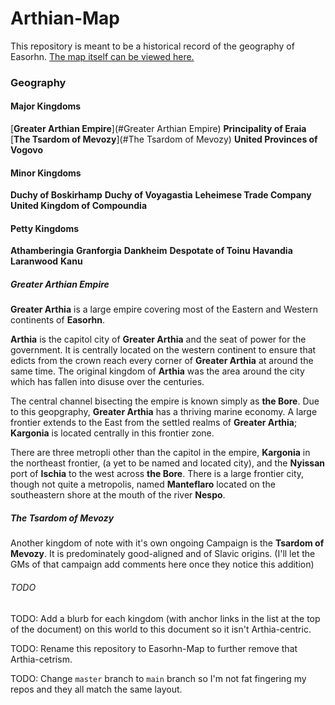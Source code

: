 # Arthian-Map
This repository is meant to be a historical record of the geography of Easorhn. [The map itself can be viewed here.](https://azgaar.github.io/Fantasy-Map-Generator/?maplink=https%3A%2F%2Fraw.githubusercontent.com%2FOhMyTallest-Productions%2FArthian-Map%2Fmaster%2FArthia-main.map&x=1750&y=950&scale=0.9)

### Geography

#### Major Kingdoms

[**Greater Arthian Empire**](#Greater Arthian Empire)
**Principality of Eraia**
[**The Tsardom of Mevozy**](#The Tsardom of Mevozy)
**United Provinces of Vogovo**

#### Minor Kingdoms

**Duchy of Boskirhamp**
**Duchy of Voyagastia**
**Leheimese Trade Company**
**United Kingdom of Compoundia**

#### Petty Kingdoms

**Athamberingia**
**Granforgia**
**Dankheim**
**Despotate of Toinu**
**Havandia**
**Laranwood**
**Kanu**

##### Greater Arthian Empire
**Greater Arthia** is a large empire covering most of the Eastern and Western continents of **Easorhn**. 

**Arthia** is the capitol city of **Greater Arthia** and the seat of power for the government. It is centrally located on the western continent to ensure that edicts from the crown reach every corner of **Greater Arthia** at around the same time. The original kingdom of **Arthia** was the area around the city which has fallen into disuse over the centuries. 

The central channel bisecting the empire is known simply as **the Bore**. Due to this geopgraphy, **Greater Arthia** has a thriving marine economy.
A large frontier extends to the East from the settled realms of **Greater Arthia**; **Kargonia** is located centrally in this frontier zone.

There are three metropli other than the capitol in the empire, **Kargonia** in the northeast frontier, (a yet to be named and located city), and the **Nyissan** port of **Ischia** to the west across **the Bore**. There is a large frontier city, though not quite a metropolis, named **Manteflaro** located on the southeastern shore at the mouth of the river **Nespo**.

##### The Tsardom of Mevozy
Another kingdom of note with it's own ongoing Campaign is the **Tsardom of Mevozy**. It is predominately good-aligned and of Slavic origins. (I'll let the GMs of that campaign add comments here once they notice this addition)

###### TODO
TODO: Add a blurb for each kingdom (with anchor links in the list at the top of the document) on this world to this document so it isn't Arthia-centric.

TODO: Rename this repository to Easorhn-Map to further remove that Arthia-cetrism.

TODO: Change `master` branch to `main` branch so I'm not fat fingering my repos and they all match the same layout.

